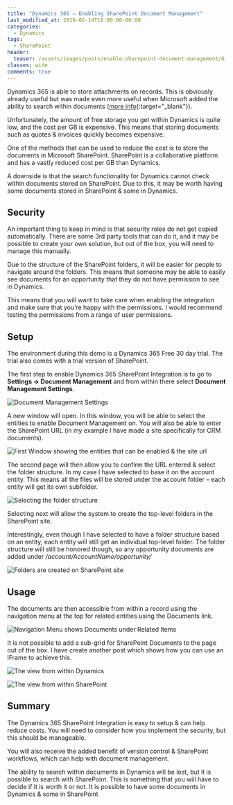 ```yaml
---
title: "Dynamics 365 – Enabling SharePoint Document Management"
last_modified_at: 2019-02-14T18:00:00-00:00
categories:
  - Dynamics
tags:
  - SharePoint
header:
  teaser: /assets/images/posts/enable-sharepoint-document-management/6_DocumentsShown.png
classes: wide
comments: true
---
```

Dynamics 365 is able to store attachments on records. This is obviously already useful but was made even more useful when Microsoft added the ability to search within documents ([more info](https://docs.microsoft.com/en-us/dynamics365/customer-engagement/basics/relevance-search-results){:target="_blank"}).

Unfortunately, the amount of free storage you get within Dynamics is quite low, and the cost per GB is expensive. This means that storing documents such as quotes & invoices quickly becomes expensive.

One of the methods that can be used to reduce the cost is to store the documents in Microsoft SharePoint. SharePoint is a collaborative platform and has a vastly reduced cost per GB than Dynamics.

A downside is that the search functionality for Dynamics cannot check within documents stored on SharePoint. Due to this, it may be worth having some documents stored in SharePoint & some in Dynamics.

## Security

An important thing to keep in mind is that security roles do not get copied automatically. There are some 3rd party tools that can do it, and it may be possible to create your own solution, but out of the box, you will need to manage this manually.

Due to the structure of the SharePoint folders, it will be easier for people to navigate around the folders. This means that someone may be able to easily see documents for an opportunity that they do not have permission to see in Dynamics.

This means that you will want to take care when enabling the integration and make sure that you’re happy with the permissions. I would recommend testing the permissions from a range of user permissions.

## Setup

The environment during this demo is a Dynamics 365 Free 30 day trial. The trial also comes with a trial version of SharePoint.

The first step to enable Dynamics 365 SharePoint Integration is to go to **Settings -> Document Management** and from within there select **Document Management Settings**.

![Document Management Settings](/assets/images/posts/enable-sharepoint-document-management/1_DocumentManagementSettings.png)

A new window will open. In this window, you will be able to select the entities to enable Document Management on. You will also be able to enter the SharePoint URL (in my example I have made a site specifically for CRM documents).

![First Window showing the entities that can be enabled & the site url](/assets/images/posts/enable-sharepoint-document-management/2_chooseentities.png)

The second page will then allow you to confirm the URL entered & select the folder structure. In my case I have selected to base it on the account entity. This means all the files will be stored under the account folder – each entity will get its own subfolder.

![Selecting the folder structure](/assets/images/posts/enable-sharepoint-document-management/3_FolderStructure.png)

Selecting next will allow the system to create the top-level folders in the SharePoint site.

Interestingly, even though I have selected to have a folder structure based on an entity, each entity will still get an individual top-level folder. The folder structure will still be honored though, so any opportunity documents are added under */account/AccountName/opportunity/*

![Folders are created on SharePoint site](/assets/images/posts/enable-sharepoint-document-management/4_CreateFolders.png)

## Usage

The documents are then accessible from within a record using the navigation menu at the top for related entities using the Documents link.

![Navigation Menu shows Documents under Related Items](/assets/images/posts/enable-sharepoint-document-management/5_NavigateToDocuments.png)

It is not possible to add a sub-grid for SharePoint Documents to the page out of the box. I have create another post which shows how you can use an IFrame to achieve this.

![The view from within Dynamics](/assets/images/posts/enable-sharepoint-document-management/6_DocumentsShown.png)

![The view from within SharePoint](/assets/images/posts/enable-sharepoint-document-management/7_DocumentsShownInSharePoint.png)

## Summary

The Dynamics 365 SharePoint Integration is easy to setup & can help reduce costs. You will need to consider how you implement the security, but this should be manageable.

You will also receive the added benefit of version control & SharePoint workflows, which can help with document management.

The ability to search within documents in Dynamics will be lost, but it is possible to search with SharePoint. This is something that you will have to decide if it is worth it or not. It is possible to have some documents in Dynamics & some in SharePoint